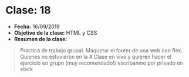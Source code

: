 # Clase: 18
* **Fecha:** 16/09/2019
* **Objetivo de la clase:** HTML y CSS
* **Resumen de la clase:**
> Practica de trabajo grupal. Maquetar el footer de una web con flex. Quienes no estuvieron en la # Clase en vivo y quieren hacer el ejercicio en grupo (muy recomendado!) escribanme por privado en slack